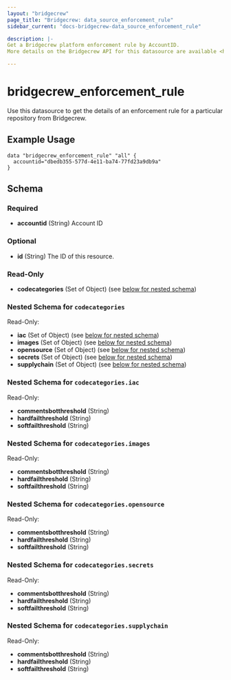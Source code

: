 ```yaml
---
layout: "bridgecrew"
page_title: "Bridgecrew: data_source_enforcement_rule"
sidebar_current: "docs-bridgecrew-data_source_enforcement_rule"

description: |-
Get a Bridgecrew platform enforcement rule by AccountID.
More details on the Bridgecrew API for this datasource are available <https://docs.bridgecrew.io/reference/getschemeforaccount>.

---
```


# bridgecrew_enforcement_rule

Use this datasource to get the details of an enforcement rule for a particular repository from Bridgecrew.




## Example Usage
```hcl
data "bridgecrew_enforcement_rule" "all" {
  accountid="dbedb355-577d-4e11-ba74-77fd23a9db9a"
}
```
<!-- schema generated by tfplugindocs -->
## Schema

### Required

- **accountid** (String) Account ID

### Optional

- **id** (String) The ID of this resource.

### Read-Only

- **codecategories** (Set of Object) (see [below for nested schema](#nestedatt--codecategories))

<a id="nestedatt--codecategories"></a>
### Nested Schema for `codecategories`

Read-Only:

- **iac** (Set of Object) (see [below for nested schema](#nestedobjatt--codecategories--iac))
- **images** (Set of Object) (see [below for nested schema](#nestedobjatt--codecategories--images))
- **opensource** (Set of Object) (see [below for nested schema](#nestedobjatt--codecategories--opensource))
- **secrets** (Set of Object) (see [below for nested schema](#nestedobjatt--codecategories--secrets))
- **supplychain** (Set of Object) (see [below for nested schema](#nestedobjatt--codecategories--supplychain))

<a id="nestedobjatt--codecategories--iac"></a>
### Nested Schema for `codecategories.iac`

Read-Only:

- **commentsbotthreshold** (String)
- **hardfailthreshold** (String)
- **softfailthreshold** (String)


<a id="nestedobjatt--codecategories--images"></a>
### Nested Schema for `codecategories.images`

Read-Only:

- **commentsbotthreshold** (String)
- **hardfailthreshold** (String)
- **softfailthreshold** (String)


<a id="nestedobjatt--codecategories--opensource"></a>
### Nested Schema for `codecategories.opensource`

Read-Only:

- **commentsbotthreshold** (String)
- **hardfailthreshold** (String)
- **softfailthreshold** (String)


<a id="nestedobjatt--codecategories--secrets"></a>
### Nested Schema for `codecategories.secrets`

Read-Only:

- **commentsbotthreshold** (String)
- **hardfailthreshold** (String)
- **softfailthreshold** (String)


<a id="nestedobjatt--codecategories--supplychain"></a>
### Nested Schema for `codecategories.supplychain`

Read-Only:

- **commentsbotthreshold** (String)
- **hardfailthreshold** (String)
- **softfailthreshold** (String)
